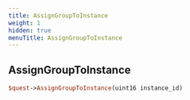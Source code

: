 ```yaml
---
title: AssignGroupToInstance
weight: 1
hidden: true
menuTitle: AssignGroupToInstance
---
```

## AssignGroupToInstance
```perl
$quest->AssignGroupToInstance(uint16 instance_id)
```